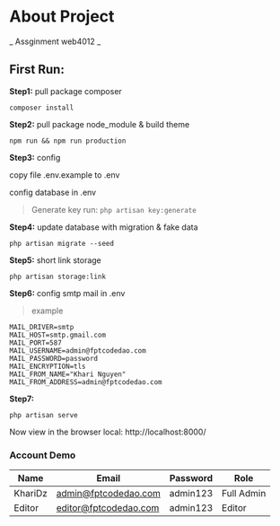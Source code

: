 
# About Project
_ Assginment web4012 _

## First Run:
**Step1:**
pull package composer

`composer install`

**Step2:**
pull package node_module & build theme 

`npm run && npm run production`

**Step3:**
config

copy file .env.example to .env

config database in .env

> Generate key
run: `php artisan key:generate`

**Step4:**
update database with migration & fake data

`php artisan migrate --seed`

**Step5:**
short link storage

`php artisan storage:link`

**Step6:**
config smtp mail in .env
>example
```
MAIL_DRIVER=smtp
MAIL_HOST=smtp.gmail.com
MAIL_PORT=587
MAIL_USERNAME=admin@fptcodedao.com
MAIL_PASSWORD=password
MAIL_ENCRYPTION=tls
MAIL_FROM_NAME="Khari Nguyen"
MAIL_FROM_ADDRESS=admin@fptcodedao.com
```

**Step7:**

`php artisan serve`

Now view in the browser local: http://localhost:8000/

### Account Demo
| Name      | Email                 | Password | Role       |
|-----------|-----------------------|----------|------------|
| KhariDz   | admin@fptcodedao.com  | admin123 | Full Admin |
| Editor    | editor@fptcodedao.com | admin123 |Editor      |
